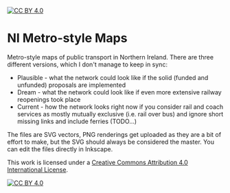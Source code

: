 [![CC BY 4.0][cc-by-shield]][cc-by]

# NI Metro-style Maps
Metro-style maps of public transport in Northern Ireland. There are three different versions, which I don't manage to keep in sync:

- Plausible - what the network could look like if the solid (funded and unfunded) proposals are implemented
- Dream - what the network could look like if even more extensive railway reopenings took place
- Current - how the network looks right now if you consider rail and coach services as mostly mutually exclusive (i.e. rail over bus) and ignore short missing links and include ferries (TODO...)

The files are SVG vectors, PNG renderings get uploaded as they are a bit of effort to make, but the SVG should always be considered the master. You can edit the files directly in Inkscape.

This work is licensed under a
[Creative Commons Attribution 4.0 International License][cc-by].

[![CC BY 4.0][cc-by-image]][cc-by]

[cc-by]: http://creativecommons.org/licenses/by/4.0/
[cc-by-image]: https://i.creativecommons.org/l/by/4.0/88x31.png
[cc-by-shield]: https://img.shields.io/badge/License-CC%20BY%204.0-lightgrey.svg
